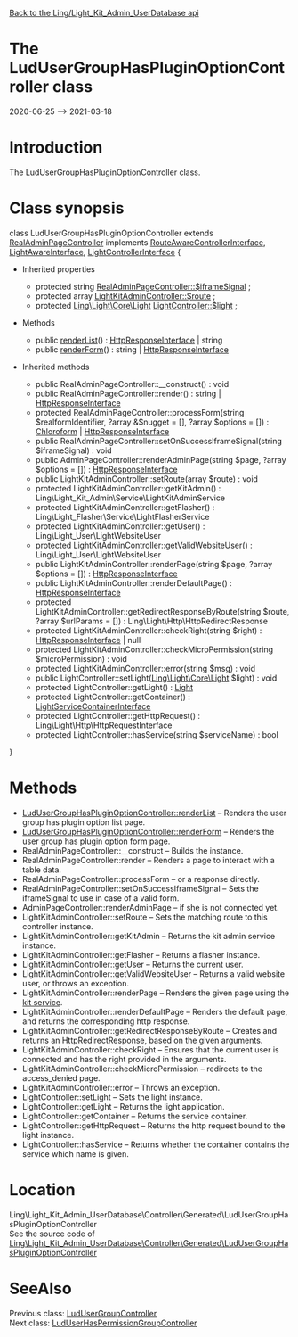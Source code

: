 [Back to the Ling/Light_Kit_Admin_UserDatabase api](https://github.com/lingtalfi/Light_Kit_Admin_UserDatabase/blob/master/doc/api/Ling/Light_Kit_Admin_UserDatabase.md)



The LudUserGroupHasPluginOptionController class
================
2020-06-25 --> 2021-03-18






Introduction
============

The LudUserGroupHasPluginOptionController class.



Class synopsis
==============


class <span class="pl-k">LudUserGroupHasPluginOptionController</span> extends [RealAdminPageController](https://github.com/lingtalfi/Light_Kit_Admin/blob/master/doc/api/Ling/Light_Kit_Admin/Controller/RealAdminPageController.md) implements [RouteAwareControllerInterface](https://github.com/lingtalfi/Light/blob/master/doc/api/Ling/Light/Controller/RouteAwareControllerInterface.md), [LightAwareInterface](https://github.com/lingtalfi/Light/blob/master/doc/api/Ling/Light/Core/LightAwareInterface.md), [LightControllerInterface](https://github.com/lingtalfi/Light/blob/master/doc/api/Ling/Light/Controller/LightControllerInterface.md) {

- Inherited properties
    - protected string [RealAdminPageController::$iframeSignal](#property-iframeSignal) ;
    - protected array [LightKitAdminController::$route](#property-route) ;
    - protected [Ling\Light\Core\Light](https://github.com/lingtalfi/Light/blob/master/doc/api/Ling/Light/Core/Light.md) [LightController::$light](#property-light) ;

- Methods
    - public [renderList](https://github.com/lingtalfi/Light_Kit_Admin_UserDatabase/blob/master/doc/api/Ling/Light_Kit_Admin_UserDatabase/Controller/Generated/LudUserGroupHasPluginOptionController/renderList.md)() : [HttpResponseInterface](https://github.com/lingtalfi/Light/blob/master/doc/api/Ling/Light/Http/HttpResponseInterface.md) | string
    - public [renderForm](https://github.com/lingtalfi/Light_Kit_Admin_UserDatabase/blob/master/doc/api/Ling/Light_Kit_Admin_UserDatabase/Controller/Generated/LudUserGroupHasPluginOptionController/renderForm.md)() : string | [HttpResponseInterface](https://github.com/lingtalfi/Light/blob/master/doc/api/Ling/Light/Http/HttpResponseInterface.md)

- Inherited methods
    - public RealAdminPageController::__construct() : void
    - public RealAdminPageController::render() : string | [HttpResponseInterface](https://github.com/lingtalfi/Light/blob/master/doc/api/Ling/Light/Http/HttpResponseInterface.md)
    - protected RealAdminPageController::processForm(string $realformIdentifier, ?array &$nugget = [], ?array $options = []) : [Chloroform](https://github.com/lingtalfi/Chloroform/blob/master/doc/api/Ling/Chloroform/Form/Chloroform.md) | [HttpResponseInterface](https://github.com/lingtalfi/Light/blob/master/doc/api/Ling/Light/Http/HttpResponseInterface.md)
    - public RealAdminPageController::setOnSuccessIframeSignal(string $iframeSignal) : void
    - public AdminPageController::renderAdminPage(string $page, ?array $options = []) : [HttpResponseInterface](https://github.com/lingtalfi/Light/blob/master/doc/api/Ling/Light/Http/HttpResponseInterface.md)
    - public LightKitAdminController::setRoute(array $route) : void
    - protected LightKitAdminController::getKitAdmin() : Ling\Light_Kit_Admin\Service\LightKitAdminService
    - protected LightKitAdminController::getFlasher() : Ling\Light_Flasher\Service\LightFlasherService
    - protected LightKitAdminController::getUser() : Ling\Light_User\LightWebsiteUser
    - protected LightKitAdminController::getValidWebsiteUser() : Ling\Light_User\LightWebsiteUser
    - public LightKitAdminController::renderPage(string $page, ?array $options = []) : [HttpResponseInterface](https://github.com/lingtalfi/Light/blob/master/doc/api/Ling/Light/Http/HttpResponseInterface.md)
    - public LightKitAdminController::renderDefaultPage() : [HttpResponseInterface](https://github.com/lingtalfi/Light/blob/master/doc/api/Ling/Light/Http/HttpResponseInterface.md)
    - protected LightKitAdminController::getRedirectResponseByRoute(string $route, ?array $urlParams = []) : Ling\Light\Http\HttpRedirectResponse
    - protected LightKitAdminController::checkRight(string $right) : [HttpResponseInterface](https://github.com/lingtalfi/Light/blob/master/doc/api/Ling/Light/Http/HttpResponseInterface.md) | null
    - protected LightKitAdminController::checkMicroPermission(string $microPermission) : void
    - protected LightKitAdminController::error(string $msg) : void
    - public LightController::setLight([Ling\Light\Core\Light](https://github.com/lingtalfi/Light/blob/master/doc/api/Ling/Light/Core/Light.md) $light) : void
    - protected LightController::getLight() : [Light](https://github.com/lingtalfi/Light/blob/master/doc/api/Ling/Light/Core/Light.md)
    - protected LightController::getContainer() : [LightServiceContainerInterface](https://github.com/lingtalfi/Light/blob/master/doc/api/Ling/Light/ServiceContainer/LightServiceContainerInterface.md)
    - protected LightController::getHttpRequest() : Ling\Light\Http\HttpRequestInterface
    - protected LightController::hasService(string $serviceName) : bool

}






Methods
==============

- [LudUserGroupHasPluginOptionController::renderList](https://github.com/lingtalfi/Light_Kit_Admin_UserDatabase/blob/master/doc/api/Ling/Light_Kit_Admin_UserDatabase/Controller/Generated/LudUserGroupHasPluginOptionController/renderList.md) &ndash; Renders the user group has plugin option list page.
- [LudUserGroupHasPluginOptionController::renderForm](https://github.com/lingtalfi/Light_Kit_Admin_UserDatabase/blob/master/doc/api/Ling/Light_Kit_Admin_UserDatabase/Controller/Generated/LudUserGroupHasPluginOptionController/renderForm.md) &ndash; Renders the user group has plugin option form page.
- RealAdminPageController::__construct &ndash; Builds the instance.
- RealAdminPageController::render &ndash; Renders a page to interact with a table data.
- RealAdminPageController::processForm &ndash; or a response directly.
- RealAdminPageController::setOnSuccessIframeSignal &ndash; Sets the iframeSignal to use in case of a valid form.
- AdminPageController::renderAdminPage &ndash; if she is not connected yet.
- LightKitAdminController::setRoute &ndash; Sets the matching route to this controller instance.
- LightKitAdminController::getKitAdmin &ndash; Returns the kit admin service instance.
- LightKitAdminController::getFlasher &ndash; Returns a flasher instance.
- LightKitAdminController::getUser &ndash; Returns the current user.
- LightKitAdminController::getValidWebsiteUser &ndash; Returns a valid website user, or throws an exception.
- LightKitAdminController::renderPage &ndash; Renders the given page using the [kit service](https://github.com/lingtalfi/Light_Kit).
- LightKitAdminController::renderDefaultPage &ndash; Renders the default page, and returns the corresponding http response.
- LightKitAdminController::getRedirectResponseByRoute &ndash; Creates and returns an HttpRedirectResponse, based on the given arguments.
- LightKitAdminController::checkRight &ndash; Ensures that the current user is connected and has the right provided in the arguments.
- LightKitAdminController::checkMicroPermission &ndash; redirects to the access_denied page.
- LightKitAdminController::error &ndash; Throws an exception.
- LightController::setLight &ndash; Sets the light instance.
- LightController::getLight &ndash; Returns the light application.
- LightController::getContainer &ndash; Returns the service container.
- LightController::getHttpRequest &ndash; Returns the http request bound to the light instance.
- LightController::hasService &ndash; Returns whether the container contains the service which name is given.





Location
=============
Ling\Light_Kit_Admin_UserDatabase\Controller\Generated\LudUserGroupHasPluginOptionController<br>
See the source code of [Ling\Light_Kit_Admin_UserDatabase\Controller\Generated\LudUserGroupHasPluginOptionController](https://github.com/lingtalfi/Light_Kit_Admin_UserDatabase/blob/master/Controller/Generated/LudUserGroupHasPluginOptionController.php)



SeeAlso
==============
Previous class: [LudUserGroupController](https://github.com/lingtalfi/Light_Kit_Admin_UserDatabase/blob/master/doc/api/Ling/Light_Kit_Admin_UserDatabase/Controller/Generated/LudUserGroupController.md)<br>Next class: [LudUserHasPermissionGroupController](https://github.com/lingtalfi/Light_Kit_Admin_UserDatabase/blob/master/doc/api/Ling/Light_Kit_Admin_UserDatabase/Controller/Generated/LudUserHasPermissionGroupController.md)<br>
